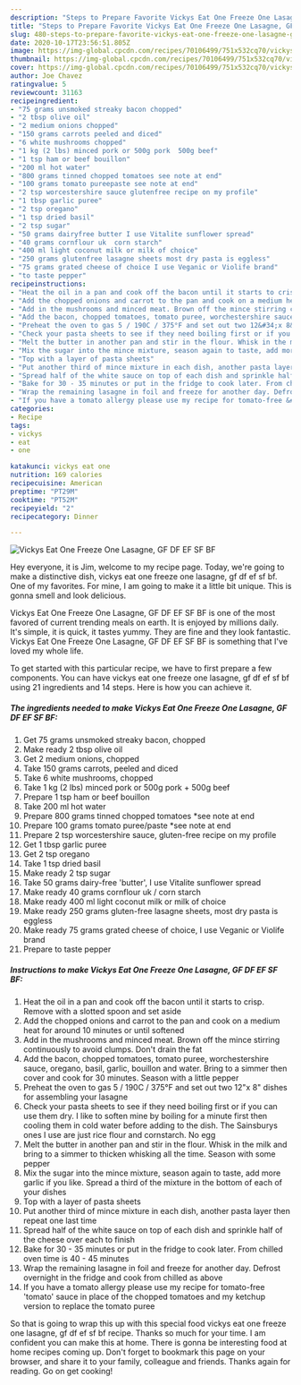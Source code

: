 ```yaml
---
description: "Steps to Prepare Favorite Vickys Eat One Freeze One Lasagne, GF DF EF SF BF"
title: "Steps to Prepare Favorite Vickys Eat One Freeze One Lasagne, GF DF EF SF BF"
slug: 480-steps-to-prepare-favorite-vickys-eat-one-freeze-one-lasagne-gf-df-ef-sf-bf
date: 2020-10-17T23:56:51.805Z
image: https://img-global.cpcdn.com/recipes/70106499/751x532cq70/vickys-eat-one-freeze-one-lasagne-gf-df-ef-sf-bf-recipe-main-photo.jpg
thumbnail: https://img-global.cpcdn.com/recipes/70106499/751x532cq70/vickys-eat-one-freeze-one-lasagne-gf-df-ef-sf-bf-recipe-main-photo.jpg
cover: https://img-global.cpcdn.com/recipes/70106499/751x532cq70/vickys-eat-one-freeze-one-lasagne-gf-df-ef-sf-bf-recipe-main-photo.jpg
author: Joe Chavez
ratingvalue: 5
reviewcount: 31163
recipeingredient:
- "75 grams unsmoked streaky bacon chopped"
- "2 tbsp olive oil"
- "2 medium onions chopped"
- "150 grams carrots peeled and diced"
- "6 white mushrooms chopped"
- "1 kg (2 lbs) minced pork or 500g pork  500g beef"
- "1 tsp ham or beef bouillon"
- "200 ml hot water"
- "800 grams tinned chopped tomatoes see note at end"
- "100 grams tomato pureepaste see note at end"
- "2 tsp worcestershire sauce glutenfree recipe on my profile"
- "1 tbsp garlic puree"
- "2 tsp oregano"
- "1 tsp dried basil"
- "2 tsp sugar"
- "50 grams dairyfree butter I use Vitalite sunflower spread"
- "40 grams cornflour uk  corn starch"
- "400 ml light coconut milk or milk of choice"
- "250 grams glutenfree lasagne sheets most dry pasta is eggless"
- "75 grams grated cheese of choice I use Veganic or Violife brand"
- "to taste pepper"
recipeinstructions:
- "Heat the oil in a pan and cook off the bacon until it starts to crisp. Remove with a slotted spoon and set aside"
- "Add the chopped onions and carrot to the pan and cook on a medium heat for around 10 minutes or until softened"
- "Add in the mushrooms and minced meat. Brown off the mince stirring continuously to avoid clumps. Don&#39;t drain the fat"
- "Add the bacon, chopped tomatoes, tomato puree, worchestershire sauce, oregano, basil, garlic, bouillon and water. Bring to a simmer then cover and cook for 30 minutes. Season with a little pepper"
- "Preheat the oven to gas 5 / 190C / 375°F and set out two 12&#34;x 8&#34; dishes for assembling your lasagne"
- "Check your pasta sheets to see if they need boiling first or if you can use them dry. I like to soften mine by boiling for a minute first then cooling them in cold water before adding to the dish. The Sainsburys ones I use are just rice flour and cornstarch. No egg"
- "Melt the butter in another pan and stir in the flour. Whisk in the milk and bring to a simmer to thicken whisking all the time. Season with some pepper"
- "Mix the sugar into the mince mixture, season again to taste, add more garlic if you like. Spread a third of the mixture in the bottom of each of your dishes"
- "Top with a layer of pasta sheets"
- "Put another third of mince mixture in each dish, another pasta layer then repeat one last time"
- "Spread half of the white sauce on top of each dish and sprinkle half of the cheese over each to finish"
- "Bake for 30 - 35 minutes or put in the fridge to cook later. From chilled oven time is 40 - 45 minutes"
- "Wrap the remaining lasagne in foil and freeze for another day. Defrost overnight in the fridge and cook from chilled as above"
- "If you have a tomato allergy please use my recipe for tomato-free &#39;tomato&#39; sauce in place of the chopped tomatoes and my ketchup version to replace the tomato puree"
categories:
- Recipe
tags:
- vickys
- eat
- one

katakunci: vickys eat one 
nutrition: 169 calories
recipecuisine: American
preptime: "PT29M"
cooktime: "PT52M"
recipeyield: "2"
recipecategory: Dinner

---
```



![Vickys Eat One Freeze One Lasagne, GF DF EF SF BF](https://img-global.cpcdn.com/recipes/70106499/751x532cq70/vickys-eat-one-freeze-one-lasagne-gf-df-ef-sf-bf-recipe-main-photo.jpg)

Hey everyone, it is Jim, welcome to my recipe page. Today, we're going to make a distinctive dish, vickys eat one freeze one lasagne, gf df ef sf bf. One of my favorites. For mine, I am going to make it a little bit unique. This is gonna smell and look delicious.

Vickys Eat One Freeze One Lasagne, GF DF EF SF BF is one of the most favored of current trending meals on earth. It is enjoyed by millions daily. It's simple, it is quick, it tastes yummy. They are fine and they look fantastic. Vickys Eat One Freeze One Lasagne, GF DF EF SF BF is something that I've loved my whole life.




To get started with this particular recipe, we have to first prepare a few components. You can have vickys eat one freeze one lasagne, gf df ef sf bf using 21 ingredients and 14 steps. Here is how you can achieve it.

<!--inarticleads1-->

##### The ingredients needed to make Vickys Eat One Freeze One Lasagne, GF DF EF SF BF:

1. Get 75 grams unsmoked streaky bacon, chopped
1. Make ready 2 tbsp olive oil
1. Get 2 medium onions, chopped
1. Take 150 grams carrots, peeled and diced
1. Take 6 white mushrooms, chopped
1. Take 1 kg (2 lbs) minced pork or 500g pork + 500g beef
1. Prepare 1 tsp ham or beef bouillon
1. Take 200 ml hot water
1. Prepare 800 grams tinned chopped tomatoes *see note at end
1. Prepare 100 grams tomato puree/paste *see note at end
1. Prepare 2 tsp worcestershire sauce, gluten-free recipe on my profile
1. Get 1 tbsp garlic puree
1. Get 2 tsp oregano
1. Take 1 tsp dried basil
1. Make ready 2 tsp sugar
1. Take 50 grams dairy-free &#39;butter&#39;, I use Vitalite sunflower spread
1. Make ready 40 grams cornflour uk / corn starch
1. Make ready 400 ml light coconut milk or milk of choice
1. Make ready 250 grams gluten-free lasagne sheets, most dry pasta is eggless
1. Make ready 75 grams grated cheese of choice, I use Veganic or Violife brand
1. Prepare to taste pepper




<!--inarticleads2-->

##### Instructions to make Vickys Eat One Freeze One Lasagne, GF DF EF SF BF:

1. Heat the oil in a pan and cook off the bacon until it starts to crisp. Remove with a slotted spoon and set aside
1. Add the chopped onions and carrot to the pan and cook on a medium heat for around 10 minutes or until softened
1. Add in the mushrooms and minced meat. Brown off the mince stirring continuously to avoid clumps. Don&#39;t drain the fat
1. Add the bacon, chopped tomatoes, tomato puree, worchestershire sauce, oregano, basil, garlic, bouillon and water. Bring to a simmer then cover and cook for 30 minutes. Season with a little pepper
1. Preheat the oven to gas 5 / 190C / 375°F and set out two 12&#34;x 8&#34; dishes for assembling your lasagne
1. Check your pasta sheets to see if they need boiling first or if you can use them dry. I like to soften mine by boiling for a minute first then cooling them in cold water before adding to the dish. The Sainsburys ones I use are just rice flour and cornstarch. No egg
1. Melt the butter in another pan and stir in the flour. Whisk in the milk and bring to a simmer to thicken whisking all the time. Season with some pepper
1. Mix the sugar into the mince mixture, season again to taste, add more garlic if you like. Spread a third of the mixture in the bottom of each of your dishes
1. Top with a layer of pasta sheets
1. Put another third of mince mixture in each dish, another pasta layer then repeat one last time
1. Spread half of the white sauce on top of each dish and sprinkle half of the cheese over each to finish
1. Bake for 30 - 35 minutes or put in the fridge to cook later. From chilled oven time is 40 - 45 minutes
1. Wrap the remaining lasagne in foil and freeze for another day. Defrost overnight in the fridge and cook from chilled as above
1. If you have a tomato allergy please use my recipe for tomato-free &#39;tomato&#39; sauce in place of the chopped tomatoes and my ketchup version to replace the tomato puree




So that is going to wrap this up with this special food vickys eat one freeze one lasagne, gf df ef sf bf recipe. Thanks so much for your time. I am confident you can make this at home. There is gonna be interesting food at home recipes coming up. Don't forget to bookmark this page on your browser, and share it to your family, colleague and friends. Thanks again for reading. Go on get cooking!
